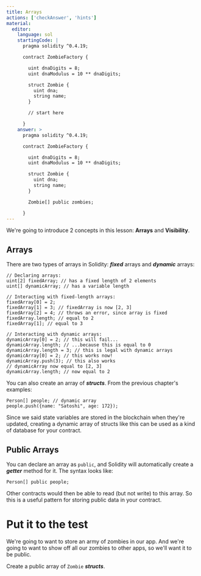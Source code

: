 ```yaml
---
title: Arrays
actions: ['checkAnswer', 'hints']
material:
  editor:
    language: sol
    startingCode: |
      pragma solidity ^0.4.19;

      contract ZombieFactory {

        uint dnaDigits = 8;
        uint dnaModulus = 10 ** dnaDigits;

        struct Zombie {
          uint dna;
          string name;
        }

        // start here

      }
    answer: >
      pragma solidity ^0.4.19;

      contract ZombieFactory {

        uint dnaDigits = 8;
        uint dnaModulus = 10 ** dnaDigits;

        struct Zombie {
          uint dna;
          string name;
        }

        Zombie[] public zombies;

      }
---
```


We're going to introduce 2 concepts in this lesson: **Arrays** and **Visibility**.

## Arrays

There are two types of arrays in Solidity: **_fixed_** arrays and **_dynamic_** arrays:

```
// Declaring arrays:
uint[2] fixedArray; // has a fixed length of 2 elements
uint[] dynamicArray; // has a variable length

// Interacting with fixed-length arrays:
fixedArray[0] = 2;
fixedArray[1] = 3; // fixedArray is now [2, 3]
fixedArray[2] = 4; // throws an error, since array is fixed
fixedArray.length; // equal to 2
fixedArray[1]; // equal to 3

// Interacting with dynamic arrays:
dynamicArray[0] = 2; // this will fail...
dynamicArray.length; // ...because this is equal to 0
dynamicArray.length = 3; // this is legal with dynamic arrays
dynamicArray[0] = 2; // this works now!
dynamicArray.push(3); // this also works
// dynamicArray now equal to [2, 3]
dynamicArray.length; // now equal to 2
```

You can also create an array of **_structs_**. From the previous chapter's examples:

```
Person[] people; // dynamic array
people.push({name: "Satoshi", age: 172});
```

Since we said state variables are stored in the blockchain when they're updated, creating a dynamic array of structs like this can be used as a kind of database for your contract.

## Public Arrays

You can declare an array as `public`, and Solidity will automatically create a **_getter_** method for it. The syntax looks like:

```
Person[] public people;
```

Other contracts would then be able to read (but not write) to this array. So this is a useful pattern for storing public data in your contract.

# Put it to the test

We're going to want to store an army of zombies in our app. And we're going to want to show off all our zombies to other apps, so we'll want it to be public.

Create a public array of `Zombie` **_structs_**.
